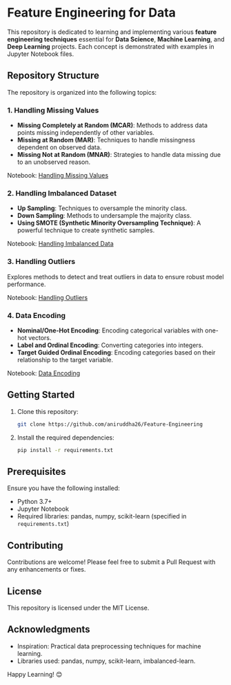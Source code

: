 # Feature Engineering for Data

This repository is dedicated to learning and implementing various **feature engineering techniques** essential for **Data Science**, **Machine Learning**, and **Deep Learning** projects. Each concept is demonstrated with examples in Jupyter Notebook files.

## Repository Structure
The repository is organized into the following topics:

### 1. Handling Missing Values
- **Missing Completely at Random (MCAR)**: Methods to address data points missing independently of other variables.
- **Missing at Random (MAR)**: Techniques to handle missingness dependent on observed data.
- **Missing Not at Random (MNAR)**: Strategies to handle data missing due to an unobserved reason.

Notebook: [Handling Missing Values](/Handling_Missing_Values.ipynb)

### 2. Handling Imbalanced Dataset
- **Up Sampling**: Techniques to oversample the minority class.
- **Down Sampling**: Methods to undersample the majority class.
- **Using SMOTE (Synthetic Minority Oversampling Technique)**: A powerful technique to create synthetic samples.

Notebook: [Handling Imbalanced Data](/Handling_Imbalance_data.ipynb)

### 3. Handling Outliers
Explores methods to detect and treat outliers in data to ensure robust model performance.

Notebook: [Handling Outliers](/Handling_Outlier.ipynb)

### 4. Data Encoding
- **Nominal/One-Hot Encoding**: Encoding categorical variables with one-hot vectors.
- **Label and Ordinal Encoding**: Converting categories into integers.
- **Target Guided Ordinal Encoding**: Encoding categories based on their relationship to the target variable.

Notebook: [Data Encoding](/Data_Encoding.ipynb)

## Getting Started
1. Clone this repository:
   ```bash
   git clone https://github.com/aniruddha26/Feature-Engineering
   ```
2. Install the required dependencies:
   ```bash
   pip install -r requirements.txt
   ```

## Prerequisites
Ensure you have the following installed:
- Python 3.7+
- Jupyter Notebook
- Required libraries: pandas, numpy, scikit-learn (specified in `requirements.txt`)

## Contributing
Contributions are welcome! Please feel free to submit a Pull Request with any enhancements or fixes.

## License
This repository is licensed under the MIT License.

## Acknowledgments
- Inspiration: Practical data preprocessing techniques for machine learning.
- Libraries used: pandas, numpy, scikit-learn, imbalanced-learn.

Happy Learning! 😊
